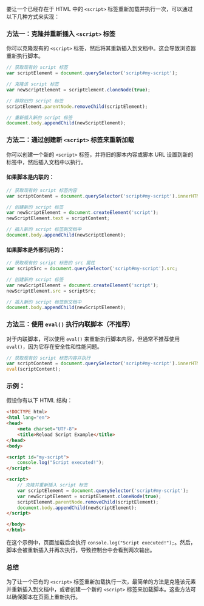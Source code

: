 要让一个已经存在于 HTML 中的 `<script>` 标签重新加载并执行一次，可以通过以下几种方式来实现：

### 方法一：克隆并重新插入 `<script>` 标签
你可以克隆现有的 `<script>` 标签，然后将其重新插入到文档中。这会导致浏览器重新执行脚本。

```javascript
// 获取现有的 script 标签
var scriptElement = document.querySelector('script#my-script');

// 克隆该 script 标签
var newScriptElement = scriptElement.cloneNode(true);

// 移除旧的 script 标签
scriptElement.parentNode.removeChild(scriptElement);

// 重新插入新的 script 标签
document.body.appendChild(newScriptElement);
```

### 方法二：通过创建新 `<script>` 标签来重新加载
你可以创建一个新的 `<script>` 标签，并将旧的脚本内容或脚本 URL 设置到新的标签中，然后插入文档中以执行。

#### 如果脚本是内联的：
```javascript
// 获取现有的 script 标签内容
var scriptContent = document.querySelector('script#my-script').innerHTML;

// 创建新的 script 标签
var newScriptElement = document.createElement('script');
newScriptElement.text = scriptContent;

// 插入新的 script 标签到文档中
document.body.appendChild(newScriptElement);
```

#### 如果脚本是外部引用的：
```javascript
// 获取现有的 script 标签的 src 属性
var scriptSrc = document.querySelector('script#my-script').src;

// 创建新的 script 标签
var newScriptElement = document.createElement('script');
newScriptElement.src = scriptSrc;

// 插入新的 script 标签到文档中
document.body.appendChild(newScriptElement);
```

### 方法三：使用 `eval()` 执行内联脚本（不推荐）
对于内联脚本，可以使用 `eval()` 来重新执行脚本内容，但通常不推荐使用 `eval()`，因为它存在安全性和性能问题。

```javascript
// 获取现有的 script 标签内容并执行
var scriptContent = document.querySelector('script#my-script').innerHTML;
eval(scriptContent);
```

### 示例：
假设你有以下 HTML 结构：
```html
<!DOCTYPE html>
<html lang="en">
<head>
    <meta charset="UTF-8">
    <title>Reload Script Example</title>
</head>
<body>

<script id="my-script">
    console.log("Script executed!");
</script>

<script>
    // 克隆并重新插入 script 标签
    var scriptElement = document.querySelector('script#my-script');
    var newScriptElement = scriptElement.cloneNode(true);
    scriptElement.parentNode.removeChild(scriptElement);
    document.body.appendChild(newScriptElement);
</script>

</body>
</html>
```

在这个示例中，页面加载后会执行 `console.log("Script executed!");`。然后，脚本会被重新插入并再次执行，导致控制台中会看到两次输出。

### 总结
为了让一个已有的 `<script>` 标签重新加载执行一次，最简单的方法是克隆该元素并重新插入到文档中，或者创建一个新的 `<script>` 标签来加载脚本。这些方法可以确保脚本在页面上重新执行。